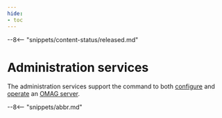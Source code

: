 ```yaml
---
hide:
- toc
---
```


<!-- SPDX-License-Identifier: CC-BY-4.0 -->
<!-- Copyright Contributors to the ODPi Egeria project 2020. -->

--8<-- "snippets/content-status/released.md"

# Administration services

The administration services support the command to both [configure](./guides/admin/servers) and [operate](./guides/operations/operating-omag-server) an [OMAG server](./concepts/omag-server).


--8<-- "snippets/abbr.md"
